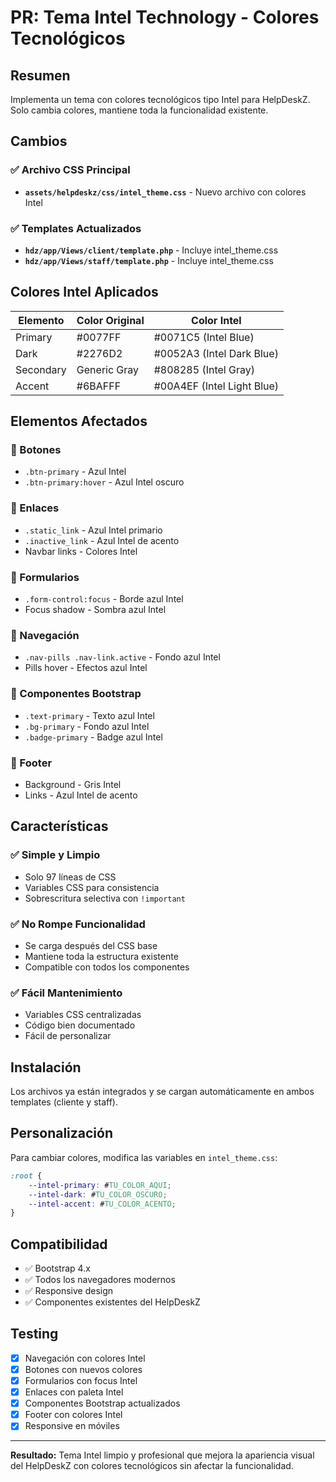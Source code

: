 # PR: Tema Intel Technology - Colores Tecnológicos

## Resumen
Implementa un tema con colores tecnológicos tipo Intel para HelpDeskZ. Solo cambia colores, mantiene toda la funcionalidad existente.

## Cambios

### ✅ Archivo CSS Principal
- **`assets/helpdeskz/css/intel_theme.css`** - Nuevo archivo con colores Intel

### ✅ Templates Actualizados
- **`hdz/app/Views/client/template.php`** - Incluye intel_theme.css
- **`hdz/app/Views/staff/template.php`** - Incluye intel_theme.css

## Colores Intel Aplicados

| Elemento | Color Original | Color Intel |
|----------|---------------|-------------|
| Primary | #0077FF | #0071C5 (Intel Blue) |
| Dark | #2276D2 | #0052A3 (Intel Dark Blue) |
| Secondary | Generic Gray | #808285 (Intel Gray) |
| Accent | #6BAFFF | #00A4EF (Intel Light Blue) |

## Elementos Afectados

### 🔵 Botones
- `.btn-primary` - Azul Intel
- `.btn-primary:hover` - Azul Intel oscuro

### 🔵 Enlaces
- `.static_link` - Azul Intel primario
- `.inactive_link` - Azul Intel de acento
- Navbar links - Colores Intel

### 🔵 Formularios
- `.form-control:focus` - Borde azul Intel
- Focus shadow - Sombra azul Intel

### 🔵 Navegación
- `.nav-pills .nav-link.active` - Fondo azul Intel
- Pills hover - Efectos azul Intel

### 🔵 Componentes Bootstrap
- `.text-primary` - Texto azul Intel
- `.bg-primary` - Fondo azul Intel
- `.badge-primary` - Badge azul Intel

### 🔵 Footer
- Background - Gris Intel
- Links - Azul Intel de acento

## Características

### ✅ Simple y Limpio
- Solo 97 líneas de CSS
- Variables CSS para consistencia
- Sobrescritura selectiva con `!important`

### ✅ No Rompe Funcionalidad
- Se carga después del CSS base
- Mantiene toda la estructura existente
- Compatible con todos los componentes

### ✅ Fácil Mantenimiento
- Variables CSS centralizadas
- Código bien documentado
- Fácil de personalizar

## Instalación
Los archivos ya están integrados y se cargan automáticamente en ambos templates (cliente y staff).

## Personalización
Para cambiar colores, modifica las variables en `intel_theme.css`:
```css
:root {
    --intel-primary: #TU_COLOR_AQUI;
    --intel-dark: #TU_COLOR_OSCURO;
    --intel-accent: #TU_COLOR_ACENTO;
}
```

## Compatibilidad
- ✅ Bootstrap 4.x
- ✅ Todos los navegadores modernos
- ✅ Responsive design
- ✅ Componentes existentes del HelpDeskZ

## Testing
- [x] Navegación con colores Intel
- [x] Botones con nuevos colores
- [x] Formularios con focus Intel
- [x] Enlaces con paleta Intel
- [x] Componentes Bootstrap actualizados
- [x] Footer con colores Intel
- [x] Responsive en móviles

---

**Resultado:** Tema Intel limpio y profesional que mejora la apariencia visual del HelpDeskZ con colores tecnológicos sin afectar la funcionalidad.

